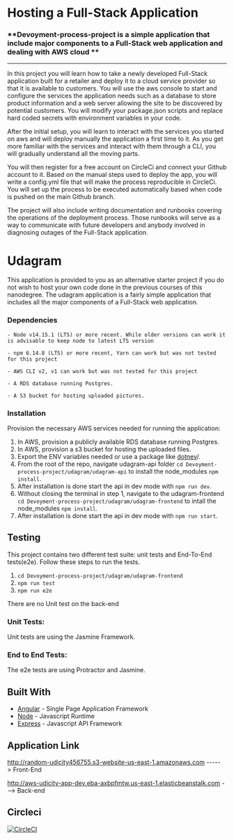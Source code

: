 # Hosting a Full-Stack Application

### **Devoyment-process-project is a simple application that include major components to a Full-Stack web application and dealing with AWS cloud **

---

In this project you will learn how to take a newly developed Full-Stack application built for a retailer and deploy it to a cloud service provider so that it is available to customers. You will use the aws console to start and configure the services the application needs such as a database to store product information and a web server allowing the site to be discovered by potential customers. You will modify your package.json scripts and replace hard coded secrets with environment variables in your code.

After the initial setup, you will learn to interact with the services you started on aws and will deploy manually the application a first time to it. As you get more familiar with the services and interact with them through a CLI, you will gradually understand all the moving parts.

You will then register for a free account on CircleCi and connect your Github account to it. Based on the manual steps used to deploy the app, you will write a config.yml file that will make the process reproducible in CircleCi. You will set up the process to be executed automatically based when code is pushed on the main Github branch.

The project will also include writing documentation and runbooks covering the operations of the deployment process. Those runbooks will serve as a way to communicate with future developers and anybody involved in diagnosing outages of the Full-Stack application.

# Udagram

This application is provided to you as an alternative starter project if you do not wish to host your own code done in the previous courses of this nanodegree. The udagram application is a fairly simple application that includes all the major components of a Full-Stack web application.



### Dependencies

```
- Node v14.15.1 (LTS) or more recent. While older versions can work it is advisable to keep node to latest LTS version

- npm 6.14.8 (LTS) or more recent, Yarn can work but was not tested for this project

- AWS CLI v2, v1 can work but was not tested for this project

- A RDS database running Postgres.

- A S3 bucket for hosting uploaded pictures.

```

### Installation

Provision the necessary AWS services needed for running the application:

1. In AWS, provision a publicly available RDS database running Postgres. <Place holder for link to classroom article>
2. In AWS, provision a s3 bucket for hosting the uploaded files. <Place holder for tlink to classroom article>
3. Export the ENV variables needed or use a package like [dotnev](https://www.npmjs.com/package/dotenv)/.
4. From the root of the repo, navigate udagram-api folder `cd Devoyment-process-project/udagram/udagram-api` to install the node_modules `npm install`. 
5. After installation is done start the api in dev mode with `npm run dev`.
6. Without closing the terminal in step 1, navigate to the udagram-frontend `cd Devoyment-process-project/udagram/udagram-frontend` to intall the node_modules `npm install`. 
7. After installation is done start the api in dev mode with `npm run start`.

## Testing

This project contains two different test suite: unit tests and End-To-End tests(e2e). Follow these steps to run the tests.

1. `cd Devoyment-process-project/udagram/udagram-frontend`
2. `npm run test`
3. `npm run e2e`

There are no Unit test on the back-end

### Unit Tests:

Unit tests are using the Jasmine Framework.

### End to End Tests:

The e2e tests are using Protractor and Jasmine.

## Built With

- [Angular](https://angular.io/) - Single Page Application Framework
- [Node](https://nodejs.org) - Javascript Runtime
- [Express](https://expressjs.com/) - Javascript API Framework

## Application Link

http://random-udicity456755.s3-website-us-east-1.amazonaws.com -----> Front-End

http://aws-udicity-app-dev.eba-axbpfmtw.us-east-1.elasticbeanstalk.com ---> Back-end

## Circleci
[![CircleCI](https://circleci.com/gh/circleci/circleci-docs.svg?style=svg)](https://app.circleci.com/pipelines/github/mohab-salah/udacity-fullstack/79/workflows/a1f236b5-513f-452b-89f8-9afbdcb3ab62/jobs/83)
